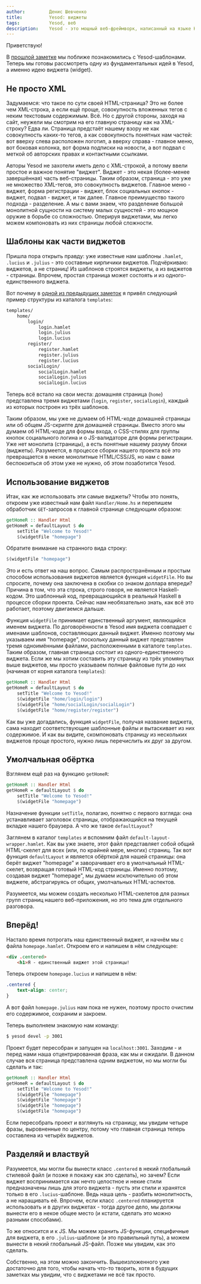```yaml
---
author:         Денис Шевченко
title:          Yesod: виджеты
tags:           Yesod, веб
description:    Yesod - это мощный веб-фреймворк, написанный на языке Haskell. Сегодня поговорим о важной концепции Yesod - о виджете.
---
```


Приветствую!

В [прошлой заметке](http://blog.dshevchenko.biz/2014/12/23/yesod-templates.html) мы поближе познакомились с Yesod-шаблонами. Теперь мы готовы рассмотреть одну из фундаментальных идей в Yesod, а именно идею виджета (widget).

## Не просто XML

Задумаемся: что такое по сути своей HTML-страница? Это не более чем XML-строка, а если ещё проще, совокупность вложенных тегов с неким текстовым содержимым. Всё. Но с другой стороны, заходя на сайт, неужели мы смотрим на его главную страницу как на XML-строку? Едва ли. Страница предстаёт нашему взору не как совокупность каких-то тегов, а как совокупность понятных нам частей: вот вверху слева расположен логотип, а вверху справа - главное меню, вот боковая колонка, вот форма подписки на новости, а вот подвал с меткой об авторских правах и контактными ссылками.

Авторы Yesod не захотели иметь дело с XML-строкой, а потому ввели простое и важное понятие "виджет". Виджет - это некая (более-менее завершённая) часть веб-страницы. Таким образом, страница - это уже не множество XML-тегов, это совокупность виджетов. Главное меню - виджет, форма регистрации - виджет, блок социальных кнопок - виджет, подвал - виджет, и так далее. Главное преимущество такого подхода - разделение. А мы с вами знаем, что разделение большой монолитной сущности на систему малых сущностей - это мощное оружие в борьбе со сложностью. Оперируя виджетами, мы легко можем компоновать из них страницы любой сложности.

## Шаблоны как части виджетов

Пришла пора открыть правду: уже известные нам шаблоны `.hamlet`, `.lucius` и `.julius` - это составные кирпичики виджетов. Подчёркиваю: виджетов, а не страниц! Из шаблонов строятся виджеты, а из виджетов - страницы. Впрочем, простая страница может состоять и из одного-единственного виджета.

Вот почему в [одной из предыдущих заметок](http://blog.dshevchenko.biz/2014/12/21/yesod-structure-templates.html) я привёл следующий пример структуры из каталога `templates`:

```bash
templates/
    home/
        login/
            login.hamlet
            login.julius
            login.lucius
        register/
            register.hamlet
            register.julius
            register.lucius
        socialLogin/
            socialLogin.hamlet
            socialLogin.julius
            socialLogin.lucius
```

Теперь всё встало на свои места: домашняя страница (`home`) представлена тремя виджетами (`login`, `register`, `socialLogin`), каждый из которых построен из трёх шаблонов.

Таким образом, мы уже не думаем об HTML-коде домашней страницы или об общем JS-скрипте для домашней страницы. Вместо этого мы думаем об HTML-коде для формы входа, о CSS-стилях для группы кнопок социального логина и о JS-валидаторе для формы регистрации. Уже нет монолита (страницы), а есть понятные нашему разуму блоки (виджеты). Разумеется, в процессе сборки нашего проекта всё это превращается в некие монолитные HTML/CSS/JS, но нам с вами беспокоиться об этом уже не нужно, об этом позаботится Yesod.

## Использование виджетов

Итак, как же использовать эти самые виджеты? Чтобы это понять, откроем уже известный нам файл `Handler/Home.hs` и перепишем обработчик `GET`-запросов к главной странице следующим образом:

```haskell
getHomeR :: Handler Html
getHomeR = defaultLayout $ do
    setTitle "Welcome to Yesod!"
    $(widgetFile "homepage")
```

Обратите внимание на странного вида строку:

```haskell
$(widgetFile "homepage")
```

Это и есть ответ на наш вопрос. Самым распространённым и простым способом использования виджетов является функция `widgetFile`. Но вы спросите, почему она заключена в скобки со знаком доллара впереди? Причина в том, что эта строка, строго говоря, не является Haskell-кодом. Это шаблонный код, превращающийся в реальный Haskell в процессе сборки проекта. Сейчас нам необязательно знать, как всё это работает, поэтому двигаемся дальше. 

Функция `widgetFile` принимает единственный аргумент, являющийся именем виджета. По договорённости в Yesod имя виджета совпадает с именами шаблонов, составляющих данный виджет. Именно поэтому мы указываем имя "homepage", поскольку данный виджет представлен тремя одноимёнными файлами, расположенными в каталоге `templates`. Таким образом, главная страница состоит из одного-единственного виджета. Если же мы хотим составить эту страницу из трёх упомянутых выше виджетов, мы просто указываем полные файловые пути до них (начиная от корня каталога `templates`):

```haskell
getHomeR :: Handler Html
getHomeR = defaultLayout $ do
    setTitle "Welcome to Yesod!"
    $(widgetFile "home/login/login")
    $(widgetFile "home/socialLogin/socialLogin")
    $(widgetFile "home/register/register")
```

Как вы уже догадались, функция `widgetFile`, получая название виджета, сама находит соответствующие шаблонные файлы и вытаскивает из них содержимое. И как вы видите, скомпоновать страницу из нескольких виджетов проще простого, нужно лишь перечислить их друг за другом. 
## Умолчальная обёртка

Взглянем ещё раз на функцию `getHomeR`:

```haskell
getHomeR :: Handler Html
getHomeR = defaultLayout $ do
    setTitle "Welcome to Yesod!"
    $(widgetFile "homepage")
```

Назначение функции `setTitle`, полагаю, понятно с первого взгляда: она устанавливает заголовок страницы, отображающийся на текущей вкладке нашего браузера. А что же такое `defaultLayout`?

Заглянем в каталог `templates` и вспомним файл `default-layout-wrapper.hamlet`. Как вы уже знаете, этот файл представляет собой общий HTML-скелет для всех (или, по крайней мере, многих) страниц. Так вот функция `defaultLayout` и является обёрткой для нашей страницы: она берёт виджет "homepage" и заворачивает его в умолчальный HTML-скелет, возвращая готовый HTML-код страницы. Именно поэтому, создавая виджет "homepage", мы думаем исключительно об этом виджете, абстрагируясь от общих, умолчальных HTML-аспектов.

Разумеется, мы можем создать несколько HTML-скелетов для разных групп страниц нашего веб-приложения, но это тема для отдельного разговора.

## Вперёд!

Настало время потрогать наш единственный виджет, и начнём мы с файла `homepage.hamlet`. Откроем его и напишем в нём следующее:

```html
<div .centered>
    <h1>Я - единственный виджет этой страницы!
```

Теперь откроем `homepage.lucius` и напишем в нём:

```css
.centered {
    text-align: center;
}
```

А вот файл `homepage.julius` нам пока не нужен, поэтому просто очистим его содержимое, сохраним и закроем.

Теперь выполняем знакомую нам команду:

```bash
$ yesod devel -p 3001
```

Проект будет пересобран и запущен на `localhost:3001`. Заходим - и перед нами наша отцентрированная фраза, как мы и ожидали. В данном случае вся страница представлена одним виджетом, но мы могли бы сделать и так:

```haskell
getHomeR :: Handler Html
getHomeR = defaultLayout $ do
    setTitle "Welcome to Yesod!"
    $(widgetFile "homepage")
    $(widgetFile "homepage")
    $(widgetFile "homepage")
    $(widgetFile "homepage")
```

Если пересобрать проект и взглянуть на страницу, мы увидим четыре фразы, выровненные по центру, потому что главная страница теперь составлена из четырёх виджетов.

## Разделяй и властвуй

Разумеется, мы могли бы вынести класс `.centered` в некий глобальный стилевой файл (и позже я покажу как это сделать), но зачем? Если виджет воспринимается как нечто целостное и некие стили предназначены лишь для этого виджета - пусть эти стили и хранятся только в его `.lucius`-шаблоне. Ведь наша цель - разбить монолитность, а не наращивать её. Впрочем, если класс `.centered` планируется использовать и в других виджетах - тогда другое дело, мы должны вынести его в некое общее место (и кстати, сделать это можно разными способами).

То же относится и к JS. Мы можем хранить JS-функции, специфичные для виджета, в его `.julius`-шаблоне (и это правильный путь), а можем вынести в некий глобальный JS-файл. Позже мы увидим, как это сделать.

Собственно, на этом можно закончить. Вышеизложенного уже достаточно для того, чтобы начать что-то творить, хотя в будущих заметках мы увидим, что с виджетами не всё так просто.

